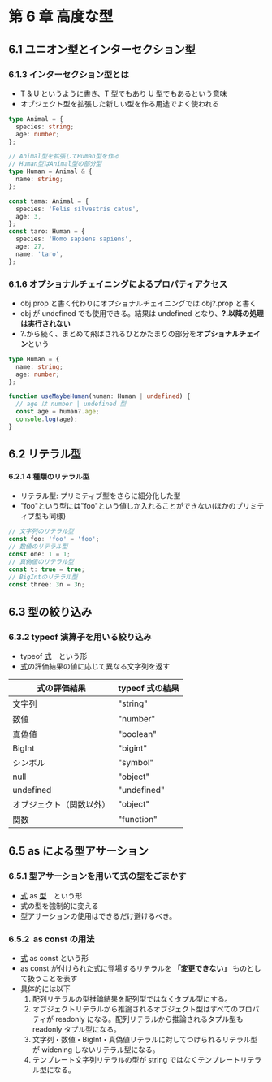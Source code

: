 # 第 6 章 高度な型

## 6.1 ユニオン型とインターセクション型

### 6.1.3 インターセクション型とは

- T & U というように書き、T 型でもあり U 型でもあるという意味
- オブジェクト型を拡張した新しい型を作る用途でよく使われる

```ts
type Animal = {
  species: string;
  age: number;
};

// Animal型を拡張してHuman型を作る
// Human型はAnimal型の部分型
type Human = Animal & {
  name: string;
};

const tama: Animal = {
  species: 'Felis silvestris catus',
  age: 3,
};
const taro: Human = {
  species: 'Homo sapiens sapiens',
  age: 27,
  name: 'taro',
};
```

### 6.1.6 オプショナルチェイニングによるプロパティアクセス

- obj.prop と書く代わりにオプショナルチェイニングでは obj?.prop と書く
- obj が undefined でも使用できる。結果は undefined となり、**?.以降の処理は実行されない**
- ?.から続く、まとめて飛ばされるひとかたまりの部分を**オプショナルチェイン**という

```ts
type Human = {
  name: string;
  age: number;
};

function useMaybeHuman(human: Human | undefined) {
  // age は number | undefined 型
  const age = human?.age;
  console.log(age);
}
```

## 6.2 リテラル型

#### 6.2.1 4 種類のリテラル型

- リテラル型: プリミティブ型をさらに細分化した型
- "foo"という型には"foo"という値しか入れることができない(ほかのプリミティブ型も同様)

```ts
// 文字列のリテラル型
const foo: 'foo' = 'foo';
// 数値のリテラル型
const one: 1 = 1;
// 真偽値のリテラル型
const t: true = true;
// BigIntのリテラル型
const three: 3n = 3n;
```

## 6.3 型の絞り込み

### 6.3.2 typeof 演算子を用いる絞り込み

- typeof <ins>式</ins>　という形
- <ins>式</ins>の評価結果の値に応じて異なる文字列を返す

| 式の評価結果             | typeof 式の結果 |
| ------------------------ | --------------- |
| 文字列                   | "string"        |
| 数値                     | "number"        |
| 真偽値                   | "boolean"       |
| BigInt                   | "bigint"        |
| シンボル                 | "symbol"        |
| null                     | "object"        |
| undefined                | "undefined"     |
| オブジェクト（関数以外） | "object"        |
| 関数                     | "function"      |

## 6.5 as による型アサーション

### 6.5.1 型アサーションを用いて式の型をごまかす

- <ins>式</ins> as <ins>型</ins>　という形
- 式の型を強制的に変える
- 型アサーションの使用はできるだけ避けるべき。

### 6.5.2  as const の用法

- <ins>式</ins> as const という形
- as const が付けられた式に登場するリテラルを **「変更できない」** ものとして扱うことを表す
- 具体的には以下
  1.  配列リテラルの型推論結果を配列型ではなくタプル型にする。
  2.  オブジェクトリテラルから推論されるオブジェクト型はすべてのプロパティが readonly になる。配列リテラルから推論されるタプル型も readonly タプル型になる。
  3.  文字列・数値・BigInt・真偽値リテラルに対してつけられるリテラル型が widening しないリテラル型になる。
  4.  テンプレート文字列リテラルの型が string ではなくテンプレートリテラル型になる。
